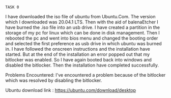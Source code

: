                                                                                        TASK 0
I have downloaded the iso file of ubuntu from Ubuntu.Com. 
The version which I downloaded was 20.04.1 LTS.
Then with the aid of balenaEtcher I have burned the .iso file into an usb drive.
I have created a partition in the storage of my pc for linux which can be done in disk management.
Then I rebooted the pc and went into bios menu and changed the booting order and selected the first preference as usb drive in which ubuntu was burned in.
I have followed the onscreen instructions and the installation have started.
But at the end of the installation an error popped out that my bitlocker was enabled.
So I have again booted back into windows and disabled the bitlocker.
Then the installation have completed successfully.


Problems Encountered: I've encountered a problem because of the bitlocker which was resolved by disabling the bitlocker.

Ubuntu download link : https://ubuntu.com/download/desktop


